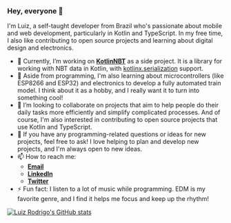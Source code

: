 ### Hey, everyone 👋

I'm Luiz, a self-taught developer from Brazil who's passionate about mobile and web development, particularly in Kotlin and TypeScript. In my free time, I also like contributing to open source projects and learning about digital design and electronics.

- 🔭 Currently, I’m working on [**KotlinNBT**](https://www.github.com/luizrcs/KotlinNBT) as a side project. It is a library for working with NBT data in Kotlin, with [kotlinx.serialization](https://www.github.com/Kotlin/kotlinx.serialization) support.
- 🌱 Aside from programming, I'm also learning about microcontrollers (like ESP8266 and ESP32) and electronics to develop a fully automated train model. I think about it as a hobby, and I really want it to turn into something cool!
- 👯 I’m looking to collaborate on projects that aim to help people do their daily tasks more efficiently and simplify complicated processes. And of course, I'm also interested in contributing to open source projects that use Kotlin and TypeScript.
- 💬 If you have any programming-related questions or ideas for new projects, feel free to ask! I love helping to plan and develop new projects, and I'm always open to new ideas.
- 📫 How to reach me:
  - [**Email**](mailto:me@luizrcs.com.br)
  - [**LinkedIn**](https://www.linkedin.com/in/luizrcs/)
  - [**Twitter**](https://www.twitter.com/luiz_rcs/)
- ⚡ Fun fact: I listen to a lot of music while programming. EDM is my favorite genre, and I find it helps me focus and keep up the rhythm!

[![Luiz Rodrigo's GitHub stats](https://github-readme-stats-sigma-five.vercel.app/api?username=luizrcs&count_private=true&hide=contribs&hide_title=true&layout=compact&show_icons=true&theme=dark&icon_color=58a6ff&hide_border=true&border_radius=16)](https://github.com/anuraghazra/github-readme-stats)
